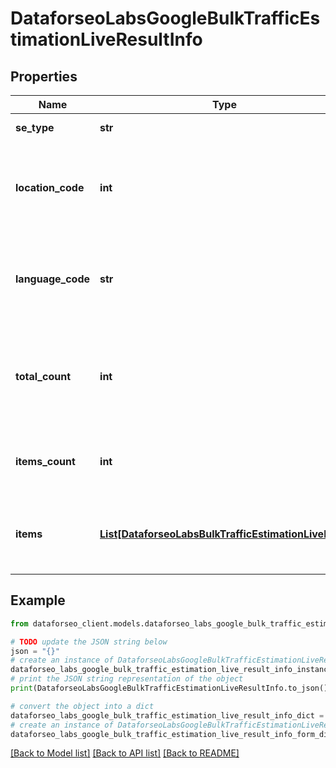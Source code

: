 # DataforseoLabsGoogleBulkTrafficEstimationLiveResultInfo


## Properties

Name | Type | Description | Notes
------------ | ------------- | ------------- | -------------
**se_type** | **str** | search engine type | [optional] 
**location_code** | **int** | location code in a POST array if there is no data, then the value is null | [optional] 
**language_code** | **str** | language code in a POST array if there is no data, then the value is null | [optional] 
**total_count** | **int** | total amount of results in our database relevant to your request | [optional] 
**items_count** | **int** | the number of results returned in the items array | [optional] 
**items** | [**List[DataforseoLabsBulkTrafficEstimationLiveItem]**](DataforseoLabsBulkTrafficEstimationLiveItem.md) | array of items with relevant traffic estimation data | [optional] 

## Example

```python
from dataforseo_client.models.dataforseo_labs_google_bulk_traffic_estimation_live_result_info import DataforseoLabsGoogleBulkTrafficEstimationLiveResultInfo

# TODO update the JSON string below
json = "{}"
# create an instance of DataforseoLabsGoogleBulkTrafficEstimationLiveResultInfo from a JSON string
dataforseo_labs_google_bulk_traffic_estimation_live_result_info_instance = DataforseoLabsGoogleBulkTrafficEstimationLiveResultInfo.from_json(json)
# print the JSON string representation of the object
print(DataforseoLabsGoogleBulkTrafficEstimationLiveResultInfo.to_json())

# convert the object into a dict
dataforseo_labs_google_bulk_traffic_estimation_live_result_info_dict = dataforseo_labs_google_bulk_traffic_estimation_live_result_info_instance.to_dict()
# create an instance of DataforseoLabsGoogleBulkTrafficEstimationLiveResultInfo from a dict
dataforseo_labs_google_bulk_traffic_estimation_live_result_info_form_dict = dataforseo_labs_google_bulk_traffic_estimation_live_result_info.from_dict(dataforseo_labs_google_bulk_traffic_estimation_live_result_info_dict)
```
[[Back to Model list]](../README.md#documentation-for-models) [[Back to API list]](../README.md#documentation-for-api-endpoints) [[Back to README]](../README.md)


